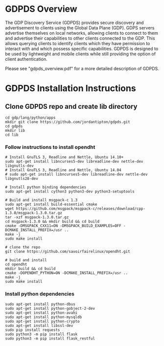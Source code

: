 # GDPDS Overview

The GDP Discovery Service (GDPDS) provides secure discovery and advertisement to clients using the Global Data Plane (GDP). GDPS servers advertise themselves on local networks, allowing clients to connect to them and advertise their capabilities to other clients connected to the GDP. This allows querying clients to identify clients which they have permission to interact with and which possess specific capabilities. GDPDS is designed to be used by lightweight and mobile clients while still providing the option of client authentication.

Please see "gdpds_overview.pdf" for a more detailed description of GDPDS.

# GDPDS Installation Instructions

## Clone GDPDS repo and create lib directory

```
cd gdp/lang/python/apps
mkdir git clone https://github.com/jordantipton/gdpds.git
cd gdpds
mkdir lib
cd lib
```

### Follow instructions to install opendht

```
# Install GnuTLS 3, Readline and Nettle, Ubuntu 14.10+
sudo apt-get install libncurses5-dev libreadline-dev nettle-dev libgnutls-dev
# Install GnuTLS 3, Readline and Nettle, Ubuntu 14.04
# sudo apt-get install libncurses5-dev libreadline-dev nettle-dev libgnutls28-dev

# Install python binding dependencies
sudo apt-get install cython3 python3-dev python3-setuptools

# Build and install msgpack-c 1.3
sudo apt-get install build-essential cmake
wget https://github.com/msgpack/msgpack-c/releases/download/cpp-1.3.0/msgpack-1.3.0.tar.gz
tar -xzf msgpack-1.3.0.tar.gz
cd msgpack-1.3.0 && mkdir build && cd build
cmake -DMSGPACK_CXX11=ON -DMSGPACK_BUILD_EXAMPLES=OFF -DCMAKE_INSTALL_PREFIX=/usr ..
make -j
sudo make install

# clone the repo
git clone https://github.com/savoirfairelinux/opendht.git

# build and install
cd opendht
mkdir build && cd build
cmake -DOPENDHT_PYTHON=ON -DCMAKE_INSTALL_PREFIX=/usr ..
make -j
sudo make install
```

### Install python dependencies

```
sudo apt-get install python-dbus
sudo apt-get install python-gobject-2-dev
sudo apt-get install python-avahi
sudo apt-get install python-mysqldb
sudo apt-get install python-crypto
sudo apt-get install libssl-dev
sudo pip install requests
sudo python3 -m pip install flask
sudo python3 -m pip install flask_restful
```
